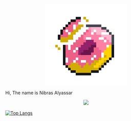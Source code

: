<img style="margin: 0 auto; display:  block" src="https://github.com/dev4ult/dev4ult/blob/main/animatedDonut2.gif" />

Hi, The name is Nibras Alyassar

<p align="center">
  <a href="https://skillicons.dev">
    <img src="[https://skillicons.dev/icons?i=react,nodejs,express,mongodb,php,html,css,tailwind,javascript,git,github,mysql,cpp,java](https://skillicons.dev/icons?i=aws,gcp,azure,react,vue,flutter&perline=7)" />
  </a>
</p>

[![Top Langs](https://github-readme-stats.vercel.app/api/top-langs/?username=dev4ult&layout=compact)](https://github.com/dev4ult/github-readme-stats)
